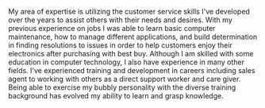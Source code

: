 My area of expertise is utilizing the customer service skills I've developed over the years to assist others with their needs and desires. With my previous experience on jobs I was able to learn basic computer maintenance, how to manage different applications, and build determination in finding resolutions to issues in order to help customers enjoy their electronics after purchasing with best buy. Although I am skilled with some education in computer technology, I also have experience in many other fields. I've experienced training and development in careers including sales agent to working with others as a direct support worker and care giver. Being able to exercise my bubbly personality with the diverse training background has evolved my ability to learn and grasp knowledge.
